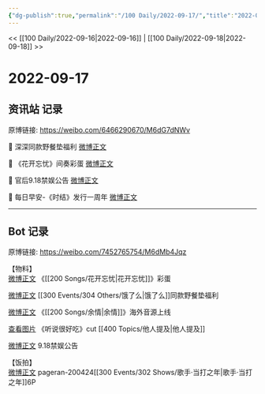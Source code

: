 ```yaml
---
{"dg-publish":true,"permalink":"/100 Daily/2022-09-17/","title":"2022-09-17","created":"2022-12-07T16:58:00.000+08:00","updated":"2023-01-09T17:24:38.771+08:00"}
---
```



<< [[100 Daily/2022-09-16\|2022-09-16]] | [[100 Daily/2022-09-18\|2022-09-18]] >>

# 2022-09-17

## 资讯站 记录

原博链接: https://weibo.com/6466290670/M6dG7dNWv

💫 深深同款野餐垫福利 [微博正文](https://m.weibo.cn/6466290670/4814741942307631)

💫 《花开忘忧》间奏彩蛋 [微博正文](https://m.weibo.cn/6466290670/4814672534179956)

💫 官后9.18禁娱公告 [微博正文](https://m.weibo.cn/6466290670/4814797470958782)

💫 每日早安-《时结》发行一周年 [微博正文](https://m.weibo.cn/6466290670/4814603512447346)

---
## Bot 记录

原博链接: https://weibo.com/7452765754/M6dMb4Jqz

【物料】  
[微博正文](https://m.weibo.cn/7769493497/4814657250394781) 《[[200 Songs/花开忘忧\|花开忘忧]]》彩蛋

[微博正文](https://m.weibo.cn/2606197387/4814737768187303) [[300 Events/304 Others/饿了么\|饿了么]]同款野餐垫福利

[微博正文](https://m.weibo.cn/7742122855/4814785907262404) 《[[200 Songs/余情\|余情]]》海外音源上线

[查看图片](https://wx2.sinaimg.cn/large/0088n2Pggy1h6a0kka78uj30u01hd3zt.jpg) 《听说很好吃》cut [[400 Topics/他人提及\|他人提及]]

[微博正文](https://m.weibo.cn/5248300719/4814793225803689) 9.18禁娱公告

【饭拍】  
[微博正文](https://m.weibo.cn/7633014126/4814800595453641) pageran-200424[[300 Events/302 Shows/歌手·当打之年\|歌手·当打之年]]6P
